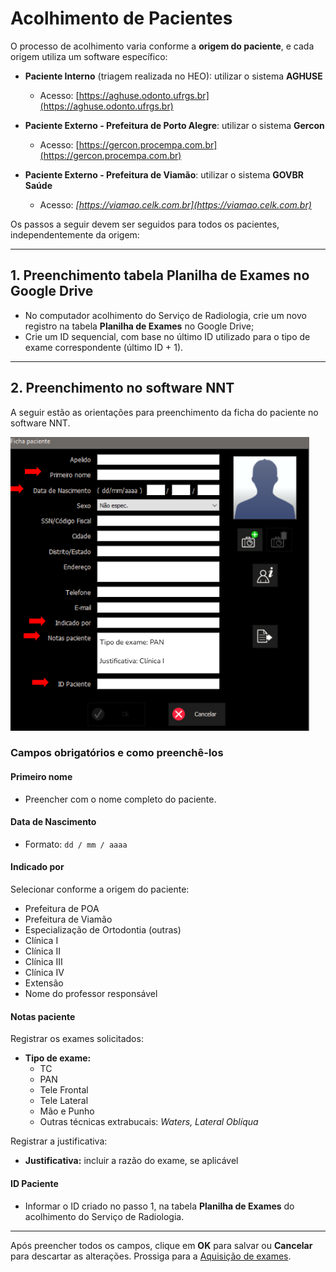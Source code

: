 # Acolhimento de Pacientes

O processo de acolhimento varia conforme a **origem do paciente**, e cada origem utiliza um software específico:

- **Paciente Interno** (triagem realizada no HEO): utilizar o sistema **AGHUSE**  
  *  Acesso: [https://aghuse.odonto.ufrgs.br](https://aghuse.odonto.ufrgs.br)

- **Paciente Externo - Prefeitura de Porto Alegre**: utilizar o sistema **Gercon**  
  * Acesso: [https://gercon.procempa.com.br](https://gercon.procempa.com.br)

- **Paciente Externo - Prefeitura de Viamão**: utilizar o sistema **GOVBR Saúde**  
  * Acesso: *[https://viamao.celk.com.br](https://viamao.celk.com.br)*

Os passos a seguir devem ser seguidos para todos os pacientes, independentemente da origem:

---

## 1. Preenchimento tabela **Planilha de Exames** no Google Drive

- No computador acolhimento do Serviço de Radiologia, crie um novo registro na tabela **Planilha de Exames** no Google Drive;
- Crie um ID sequencial, com base no último ID utilizado para o tipo de exame correspondente (último ID + 1).

---
## 2. Preenchimento no software NNT

A seguir estão as orientações para preenchimento da ficha do paciente no software NNT.

![Tela de preenchimento do paciente](../../assets/nnt_dados.png)

### Campos obrigatórios e como preenchê-los

####  Primeiro nome
- Preencher com o nome completo do paciente.

#### Data de Nascimento
- Formato: `dd / mm / aaaa`

#### Indicado por
Selecionar conforme a origem do paciente:
- Prefeitura de POA
- Prefeitura de Viamão
- Especialização de Ortodontia (outras)
- Clínica I
- Clínica II
- Clínica III
- Clínica IV
- Extensão
- Nome do professor responsável

#### Notas paciente
Registrar os exames solicitados:

- **Tipo de exame:**
  - TC  
  - PAN  
  - Tele Frontal  
  - Tele Lateral  
  - Mão e Punho 
  - Outras técnicas extrabucais: *Waters, Lateral Oblíqua*  

Registrar a justificativa:
- **Justificativa:** incluir a razão do exame, se aplicável

#### ID Paciente
- Informar o ID criado no passo 1, na tabela **Planilha de Exames** do acolhimento do Serviço de Radiologia.

---

Após preencher todos os campos, clique em **OK** para salvar ou **Cancelar** para descartar as alterações. Prossiga para a [Aquisição de exames](./chapters/aquisicao/aquisicao.md).
